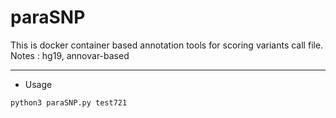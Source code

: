 # paraSNP
This is docker container based annotation tools for scoring variants call file.
Notes : hg19, annovar-based
- - -
- Usage
```
python3 paraSNP.py test721
```
